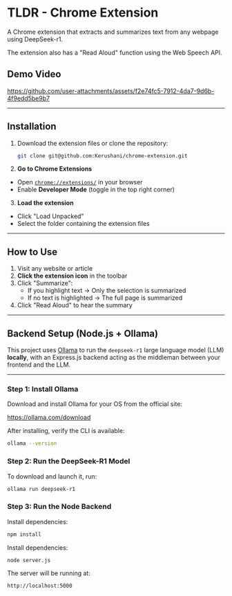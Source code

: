 # TLDR - Chrome Extension

A Chrome extension that extracts and summarizes text from any webpage using DeepSeek-r1.

The extension also has a "Read Aloud" function using the Web Speech API. 

## Demo Video

https://github.com/user-attachments/assets/f2e74fc5-7912-4da7-9d6b-4f9edd5be9b7

---

## Installation
1. Download the extension files or clone the repository:
   ```sh
   git clone git@github.com:Kerushani/chrome-extension.git
2. **Go to Chrome Extensions**  
- Open [`chrome://extensions/`](chrome://extensions/) in your browser  
- Enable **Developer Mode** (toggle in the top right corner)  

3. **Load the extension**  
- Click "Load Unpacked"
- Select the folder containing the extension files  

---

## How to Use  
1. Visit any website or article  
2. **Click the extension icon** in the toolbar  
3. Click "Summarize":  
   - If you highlight text → Only the selection is summarized  
   - If no text is highlighted → The full page is summarized  
4. Click "Read Aloud" to hear the summary  

---

## Backend Setup (Node.js + Ollama)

This project uses [Ollama](https://ollama.com) to run the `deepseek-r1` large language model (LLM) **locally**, with an Express.js backend acting as the middleman between your frontend and the LLM.

---

### Step 1: Install Ollama

Download and install Ollama for your OS from the official site:

https://ollama.com/download

After installing, verify the CLI is available:

```bash
ollama --version
```

### Step 2: Run the DeepSeek-R1 Model

To download and launch it, run:

```bash
ollama run deepseek-r1
```
### Step 3: Run the Node Backend

Install dependencies:

```bash
npm install
```

Install dependencies:
```bash
node server.js
```
The server will be running at:
```bash
http://localhost:5000
```
